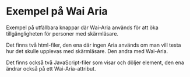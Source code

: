 # Exempel på Wai Aria
Exempel på utfällbara knappar där Wai-Aria används för att öka tillgängligheten för personer med skärmläsare.

Det finns två html-filer, den ena där ingen Aria används om man vill testa hur det skulle upplevas med skärmläsare.
Den andra med Wai-Aria.

Det finns också två JavaScript-filer som visar och döljer element, den ena ändrar också på ett Wai-Aria-attribut.
